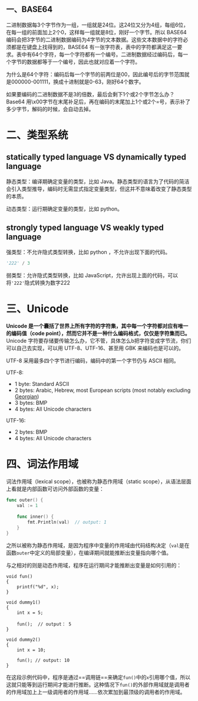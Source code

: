 ## 一、BASE64

二进制数据每3个字节作为一组，一组就是24位。这24位又分为4组，每组6位，在每一组的前面加上2个0，这样每一组就是8位，刚好一个字节。所以 BASE64 编码会把3字节的二进制数据编码为4字节的文本数据。这些文本数据中的字符必须都是在键盘上找得到的，BASE64 有一张字符表，表中的字符都满足这一要求。表中有64个字符，每一个字符都有一个编号。二进制数据经过编码后，每一个字节的数据都等于一个编号，因此也就对应着一个字符。

为什么是64个字符：编码后每一个字节的前两位是00，因此编号后的字节范围就是000000-001111，换成十进制就是0-63，刚好64个数字。

如果要编码的二进制数据不是3的倍数，最后会剩下1个或2个字节怎么办？Base64 用\x00字节在末尾补足后，再在编码的末尾加上1个或2个=号，表示补了多少字节，解码的时候，会自动去掉。

# 二、类型系统

## statically typed language VS dynamically typed language

静态类型：编译期确定变量的类型，比如 Java。静态类型的语言为了代码的简洁会引入类型推导，编码时无需显式指定变量类型，但这并不意味着改变了静态类型的本质。

动态类型：运行期确定变量的类型，比如 python。

## strongly typed language VS weakly typed language

强类型：不允许隐式类型转换，比如 python ，不允许出现下面的代码。

```python
'222' / 3
```

弱类型：允许隐式类型转换，比如 JavaScript，允许出现上面的代码，可以将`'222'`隐式转换为数字222



# 三、Unicode

**Unicode 是一个囊括了世界上所有字符的字符集，其中每一个字符都对应有唯一的编码值（code point），然而它并不是一种什么编码格式，仅仅是字符集而已。** Unicode 字符要存储要传输怎么办，它不管，具体怎么b把字符变成字节流，你们可以自己去实现，可以用 UTF-8、UTF-16、甚至用 GBK 来编码也是可以的。

UTF-8 采用最多四个字节进行编码，编码中的第一个字节仍与 ASCII 相同。

UTF-8:

- 1 byte: Standard ASCII
- 2 bytes: Arabic, Hebrew, most European scripts (most notably excluding [Georgian](http://en.wikipedia.org/wiki/Georgian_alphabet))
- 3 bytes: BMP
- 4 bytes: All Unicode characters

UTF-16:

- 2 bytes: BMP
- 4 bytes: All Unicode characters

# 四、词法作用域

词法作用域（lexical scope），也被称为静态作用域（static scope），从语法层面上看就是内部函数可访问外部函数的变量：

```go
func outer() {
    val := 1
    
    func inner() {
        fmt.Println(val)  // output: 1
    }
}
```

之所以被称为静态作用域，是因为程序中变量的作用域由代码结构决定（`val`是在函数`outer`中定义的局部变量），在编译期间就能推断出变量指向哪个值。

与之相对的则是动态作用域，程序在运行期间才能推断出变量是如何引用的：

```
void fun()
{
    printf("%d", x);
}

void dummy1()
{
    int x = 5;

    fun();  // output： 5
}

void dummy2()
{
    int x = 10;

    fun(); // output: 10
}

```

在这段示例代码中，程序是通过==调用链==来确定`fun()`中的`x`引用哪个值，所以这就只能等到运行期间才能进行推断。这种情况下`fun()`的外部作用域就是调用者的作用域加上上一级调用者的作用域……依次累加到最顶级的调用者的作用域。